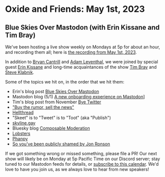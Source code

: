 # Oxide and Friends: May 1st, 2023

## Blue Skies Over Mastodon (with Erin Kissane and Tim Bray)

We've been hosting a live show weekly on Mondays at 5p for about an hour,
and recording them all; here is
[the recording from May 1st, 2023](https://youtu.be/bcMiWZ2Er2g).

In addition to
[Bryan Cantrill](https://mastodon.social/@bcantrill) and
[Adam Leventhal](https://mastodon.social/@ahl),
we were joined by special guest
[Erin Kissane](https://mstdn.social/@kissane)
and long-time acquaintances of the show
[Tim Bray](https://mastodon.cloud/@timbray) and
[Steve Klabnik](https://twitter.com/steveklabnik).

Some of the topics we hit on, in the order that we hit them:

- Erin's blog post [Blue Skies Over Mastodon](https://erinkissane.com/blue-skies-over-mastodon)
- Mastodon blog (5/1) [A new onboarding experience on Mastodon](https://blog.joinmastodon.org/2023/05/a-new-onboarding-experience-on-mastodon/)]
- Tim's blog post from November [Bye Twitter](https://www.tbray.org/ongoing/When/202x/2022/11/26/Bye-Twitter)
- ["Buy the rumor, sell the news"](https://www.investopedia.com/terms/n/news-trader.asp)
- [Hellthread](https://knowyourmeme.com/memes/events/hellthread-bluesky)
- "Skeet" is to "Tweet" is to "Toot" (aka "Publish")
- [skyline.gay](https://skyline.gay/)
- Bluesky blog [Composable Moderation](https://blueskyweb.xyz/blog/4-13-2023-moderation)
- [Lobsters](https://lobste.rs/)
- [Phanpy](https://phanpy.social/)
- [So you've been publicly shamed by Jon Ronson](https://en.wikipedia.org/wiki/So_You%27ve_Been_Publicly_Shamed)

If we got something wrong or missed something, please file a PR!
Our next show will likely be on Monday at 5p Pacific Time on our Discord
server; stay tuned to our Mastodon feeds for details, or [subscribe to this
calendar](https://sesh.fyi/api/calendar/v2/iMdFbuFRupMwuTiwvXswNU.ics).  We'd
love to have you join us, as we always love to hear from new speakers!


